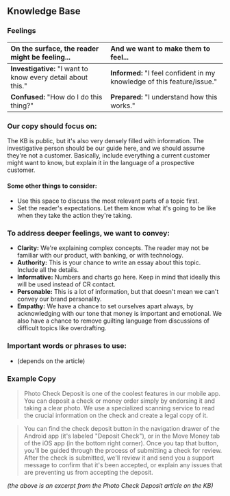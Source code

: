 ## Knowledge Base

### Feelings

|On the surface, the reader might be feeling... | And we want to make them to feel... |
|:---------------|:---------------|
| **Investigative:** "I want to know every detail about this."| **Informed:** "I feel confident in my knowledge of this feature/issue."|
| **Confused:** "How do I do this thing?"| **Prepared:** "I understand how this works."|

### Our copy should focus on:
The KB is public, but it's also very densely filled with information. The investigative person should be our guide here, and we should assume they're not a customer. Basically, include everything a current customer might want to know, but explain it in the language of a prospective customer.

#### Some other things to consider:
- Use this space to discuss the most relevant parts of a topic first.
- Set the reader's expectations. Let them know what it's going to be like when they take the action they're taking.

### To address deeper feelings, we want to convey:
- **Clarity:** We're explaining complex concepts. The reader may not be familiar with our product, with banking, or with technology. 
- **Authority:** This is your chance to write an essay about this topic. Include all the details.
- **Informative:** Numbers and charts go here. Keep in mind that ideally this will be used instead of CR contact.
- **Personable:** This is a lot of information, but that doesn't mean we can't convey our brand personality.
- **Empathy:** We have a chance to set ourselves apart always, by acknowledging with our tone that money is important and emotional. We also have a chance to remove guilting language from discussions of difficult topics like overdrafting.

### Important words or phrases to use:
- (depends on the article)

### **Example Copy**
> Photo Check Deposit is one of the coolest features in our mobile app. You can deposit a check or money order simply by endorsing it and taking a clear photo. We use a specialized scanning service to read the crucial information on the check and create a legal copy of it.

>You can find the check deposit button in the navigation drawer of the Android app (it's labeled "Deposit Check"), or in the Move Money tab of the iOS app (in the bottom right corner). Once you tap that button, you'll be guided through the process of submitting a check for review. After the check is submitted, we'll review it and send you a support message to confirm that it's been accepted, or explain any issues that are preventing us from accepting the deposit.

*(the above is an excerpt from the Photo Check Deposit article on the KB)*